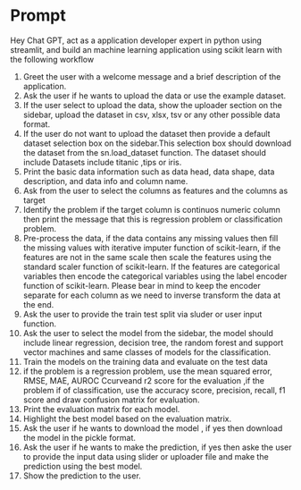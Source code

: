 # Prompt 

Hey Chat GPT, act as a  application developer expert in python using streamlit,
and build an machine learning application using scikit learn with the following workflow 

1.  Greet the user with a welcome message and a brief 
description of the application.
2.  Ask the user if he wants to upload the data or 
use the example dataset.
3. If the user select to upload the data, show the uploader section on the sidebar, upload the dataset in csv, xlsx, tsv or any other possible data format.
4. If the user do not want to upload the dataset then provide a default dataset selection box on the sidebar.This selection box should download the dataset from the sn.load_dataset function. The dataset should include Datasets include titanic ,tips  or iris. 
5.  Print the basic data information such as data head, data shape, data description, and data info and column name. 
6. Ask from the user to select the columns as features and the columns as target 
7. Identify the problem if the target column is continuos numeric column then print the message that this is regression problem or classification problem.
8. Pre-process the data, if the data contains any missing values then fill the missing 
values with iterative imputer function of scikit-learn, if the features are not in the same scale then scale the features using the standard scaler function of scikit-learn. If the features are categorical variables then encode the categorical variables using the label encoder function of scikit-learn. Please bear in mind to keep the encoder separate for each column as we need to inverse transform the data at the end.
9. Ask the user to provide the train test split via sluder or user input function.
10. Ask the user to select the model from the sidebar, the model should include linear regression, decision tree, the random forest and support vector machines and same classes of models for the classification.
11. Train the models on the training data and evaluate on the test data 
12. if the problem is a regression problem, use the mean squared error, RMSE, MAE, AUROC Ccurveand r2 score for the evaluation ,if the problem if of classification, use the accuracy score, precision, recall, f1 score and draw confusion matrix for evaluation.
13. Print the evaluation matrix for each model.
14. Highlight the best model based on the evaluation matrix. 
15. Ask the user if he wants to download the model , if yes then download the model in the pickle format.
16. Ask the user if he wants to make the prediction, if yes then aske the user to provide the input data using slider or uploader file and make the prediction using the best model.
17. Show the prediction to the user.

 
